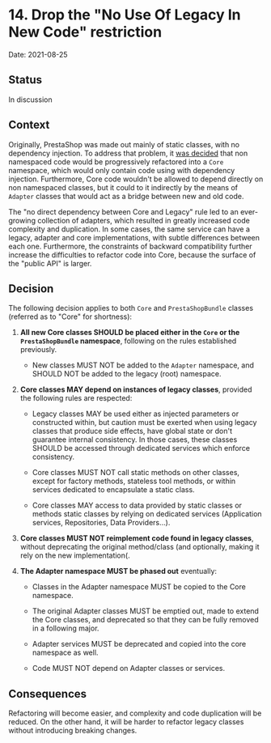 # 14. Drop the "No Use Of Legacy In New Code" restriction

Date: 2021-08-25

## Status

In discussion

## Context

Originally, PrestaShop was made out mainly of static classes, with no dependency injection. To address that problem, it [was decided](https://build.prestashop.com/news/new-architecture-1-6-1-0/) that non namespaced code would be progressively refactored into a `Core` namespace, which would only contain code using with dependency injection. Furthermore, Core code wouldn't be allowed to depend directly on non namespaced classes, but it could to it indirectly by the means of `Adapter` classes that would act as a bridge between new and old code.

The "no direct dependency between Core and Legacy" rule led to an ever-growing collection of adapters, which resulted in greatly increased code complexity and duplication. In some cases, the same service can have a legacy, adapter and core implementations, with subtle differences between each one. Furthermore, the constraints of backward compatibility further increase the difficulties to refactor code into Core, because the surface of the "public API" is larger.

## Decision

The following decision applies to both `Core` and `PrestaShopBundle` classes (referred as to "Core" for shortness):

1. **All new Core classes SHOULD be placed either in the `Core` or the `PrestaShopBundle` namespace**, following on the rules established previously.

   - New classes MUST NOT be added to the `Adapter` namespace, and SHOULD NOT be added to the legacy (root) namespace.

2. **Core classes MAY depend on instances of legacy classes**, provided the following rules are respected:

    - Legacy classes MAY be used either as injected parameters or constructed within, but caution must be exerted when using legacy classes that produce side effects, have global state or don't guarantee internal consistency. In those cases, these classes SHOULD be accessed through dedicated services which enforce consistency.

    - Core classes MUST NOT call static methods on other classes, except for factory methods, stateless tool methods, or within services dedicated to encapsulate a static class.

    - Core classes MAY access to data provided by static classes or methods static classes by relying on dedicated services (Application services, Repositories, Data Providers...).

3. **Core classes MUST NOT reimplement code found in legacy classes**, without deprecating the original method/class (and optionally, making it rely on the new implementation(.

4. **The Adapter namespace MUST be phased out** eventually:

    - Classes in the Adapter namespace MUST be copied to the Core namespace.

    - The original Adapter classes MUST be emptied out, made to extend the Core classes, and deprecated so that they can be fully removed in a following major.

    - Adapter services MUST be deprecated and copied into the core namespace as well.

    - Code MUST NOT depend on Adapter classes or services.

## Consequences

Refactoring will become easier, and complexity and code duplication will be reduced. On the other hand, it will be harder to refactor legacy classes without introducing breaking changes.
